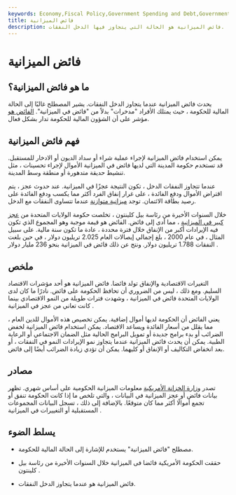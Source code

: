 ```yaml
---
keywords: Economy,Fiscal Policy,Government Spending and Debt,Government Spending
title: فائض الميزانية
description: فائض الميزانية هو الحالة التي يتجاوز فيها الدخل النفقات.
---
```


# فائض الميزانية
## ما هو فائض الميزانية؟

يحدث فائض الميزانية عندما يتجاوز الدخل النفقات. يشير المصطلح غالبًا إلى الحالة المالية للحكومة ، حيث يمتلك الأفراد "مدخرات" بدلاً من "فائض في الميزانية". [الفائض هو](/surplus) مؤشر على أن الشؤون المالية للحكومة تدار بشكل فعال.

## فهم فائض الميزانية

يمكن استخدام فائض الميزانية لإجراء عملية شراء أو سداد الديون أو الادخار للمستقبل. قد تستخدم حكومة المدينة التي لديها فائض في الميزانية الأموال لإجراء تحسينات ، مثل تنشيط حديقة متدهورة أو منطقة وسط المدينة.

عندما تتجاوز النفقات الدخل ، تكون النتيجة عجزًا في الميزانية. عند حدوث عجز ، يتم اقتراض الأموال ودفع الفائدة ، على غرار إنفاق الفرد أكثر مما يكسب ودفع الفائدة على رصيد بطاقة الائتمان. توجد [ميزانية متوازنة](/balanced-budget) عندما تتساوى النفقات مع الدخل.

خلال السنوات الأخيرة من رئاسة بيل كلينتون ، تخلصت حكومة الولايات المتحدة من [عجز كبير في الميزانية](/budget-deficit) ، مما أدى إلى فائض. الفائض هو قيمة موجبة وهو المجموع الذي تكون فيه الإيرادات أكبر من الإنفاق خلال فترة محددة ، عادة ما تكون سنة مالية. على سبيل المثال ، في عام 2000 ، بلغ إجمالي إيصالات العام 2.025 تريليون دولار ، في حين بلغت النفقات 1.788 تريليون دولار. ونتج عن ذلك فائض في الميزانية بنحو 236 مليار دولار .

## ملخص

التغيرات الاقتصادية والإنفاق تولد فائضا. فائض الميزانية هو أحد مؤشرات الاقتصاد السليم. ومع ذلك ، ليس من الضروري أن تحافظ الحكومة على فائض. نادرًا ما كان لدى الولايات المتحدة فائض في الميزانية ، وشهدت فترات طويلة من النمو الاقتصادي بينما كانت تعاني من عجز في الميزانية .

يعني الفائض أن الحكومة لديها أموال إضافية. يمكن تخصيص هذه الأموال للدين العام ، مما يقلل من أسعار الفائدة ويساعد الاقتصاد. يمكن استخدام فائض الميزانية لخفض الضرائب أو بدء برامج جديدة أو تمويل البرامج الحالية مثل الضمان الاجتماعي أو الرعاية الطبية. يمكن أن يحدث فائض الميزانية عندما يتجاوز نمو الإيرادات النمو في النفقات ، أو بعد انخفاض التكاليف أو الإنفاق أو كليهما. يمكن أن تؤدي زيادة الضرائب أيضًا إلى فائض.

## مصادر

تصدر [وزارة الخزانة الأمريكية](/ustreasury) معلومات الميزانية الحكومية على أساس شهري. تظهر بيانات فائض أو عجز الميزانية في البيانات ، والتي تلخص ما إذا كانت الحكومة تنفق أو تجمع أموالًا أكثر مما كان متوقعًا. بالإضافة إلى ذلك ، تسجل البيانات المجموعات المستقبلية أو التغييرات في الميزانية .

## يسلط الضوء

- مصطلح "فائض الميزانية" يستخدم للإشارة إلى الحالة المالية للحكومة.

- حققت الحكومة الأمريكية فائضا فى الميزانية خلال السنوات الأخيرة من رئاسة بيل كلينتون .

- فائض الميزانية هو عندما يتجاوز الدخل النفقات.

